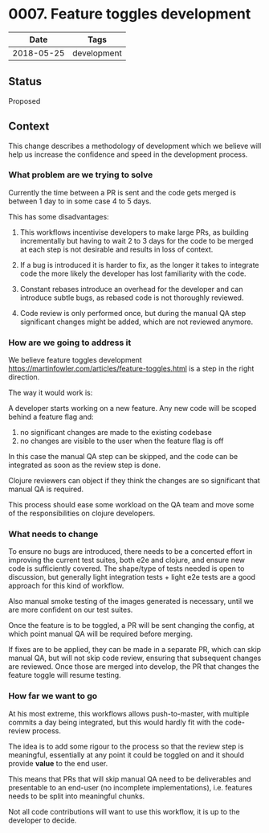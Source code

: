 # 0007. Feature toggles development

| Date | Tags |
|---|---|
| 2018-05-25 | development |


## Status

Proposed

## Context

This change describes a methodology of development which we believe will help
us increase the confidence and speed in the development process.

### What problem are we trying to solve

Currently the time between a PR is sent and the code gets merged is between 1 day
to in some case 4 to 5 days.

This has some disadvantages:

1) This workflows incentivise developers to make large PRs, as building 
incrementally but having to wait 2 to 3 days for the code to be merged at each
step is not desirable and results in loss of context.

2) If a bug is introduced it is harder to fix, as the longer it takes to integrate code 
the more likely the developer has lost familiarity with the code.

3) Constant rebases introduce an overhead for the developer and can introduce
subtle bugs, as rebased code is not thoroughly reviewed.

4) Code review is only performed once, but during the manual QA step significant
changes might be added, which are not reviewed anymore.

### How are we going to address it

We believe feature toggles development https://martinfowler.com/articles/feature-toggles.html
is a step in the right direction.

The way it would work is:

A developer starts working on a new feature.
Any new code will be scoped behind a feature flag and:

1) no significant changes are made to the existing codebase
2) no changes are visible to the user when the feature flag is off

In this case the manual QA step can be skipped, and the code can be integrated
as soon as the review step is done.

Clojure reviewers can object if they think the changes are so significant that
manual QA is required.

This process should ease some workload on the QA team and move some of the
responsibilities on clojure developers.

### What needs to change

To ensure no bugs are introduced, there needs to be a concerted effort in
improving the current test suites, both e2e and clojure, and ensure new code is 
sufficiently covered.
The shape/type of tests needed is open to discussion, but  generally light 
integration tests + light e2e tests are a good approach for this kind of workflow.

Also manual smoke testing of the images generated is necessary, until we are 
more confident on our test suites.

Once the feature is to be toggled, a PR will be sent changing the config,
at which point manual QA will be required before merging.

If fixes are to be applied, they can be made in a separate PR, which can skip manual QA, 
but will not skip code review, ensuring that subsequent changes are reviewed. Once those are 
merged into develop, the PR that changes the feature toggle will resume testing.


### How far we want to go

At his most extreme, this workflows allows push-to-master, with multiple commits
a day being integrated, but this would hardly fit with the code-review process.

The idea is to add some rigour to the process so that the review step is meaningful,
essentially at any point it could be toggled on and it should provide **value** to the 
end user.

This means that PRs that will skip manual QA need to be deliverables and 
presentable to an end-user (no incomplete implementations), i.e. features 
needs to be split into meaningful chunks.

Not all code contributions will want to use this workflow, it is up to the developer
to decide.
